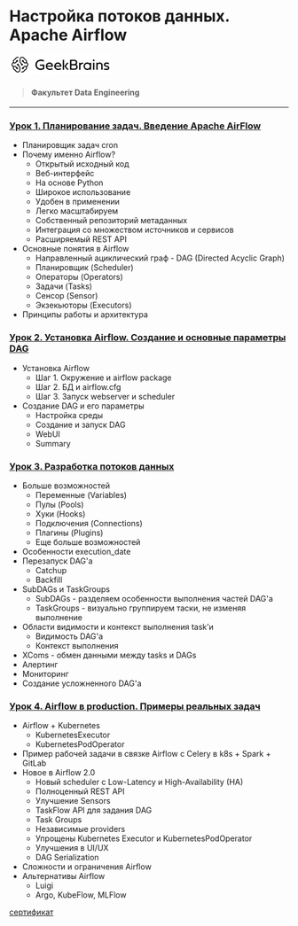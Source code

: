 # Настройка потоков данных. Apache Airflow
![](logo.png)
> #### Факультет Data Engineering
___
### [Урок 1. Планирование задач. Введение Apache AirFlow](https://github.com/TolstikovIgor/Airflow/tree/main/lesson1)
* Планировщик задач cron
* Почему именно Airflow?
  * Открытый исходный код
  * Веб-интерфейс
  * На основе Python
  * Широкое использование
  * Удобен в применении
  * Легко масштабируем
  * Собственный репозиторий метаданных
  * Интеграция со множеством источников и сервисов
  * Расширяемый REST API
* Основные понятия в Airflow
  * Направленный ациклический граф - DAG (Directed Acyclic Graph)
  * Планировщик (Scheduler)
  * Операторы (Operators)
  * Задачи (Tasks)
  * Сенсор (Sensor)
  * Экзекьюторы (Executors)
* Принципы работы и архитектура
### [Урок 2. Установка Airflow. Создание и основные параметры DAG](https://github.com/TolstikovIgor/Airflow/tree/main/lesson2)
* Установка Airflow
  * Шаг 1. Окружение и airflow package
  * Шаг 2. БД и airflow.cfg
  * Шаг 3. Запуск webserver и scheduler
* Создание DAG и его параметры
  * Настройка среды
  * Создание и запуск DAG
  * WebUI
  * Summary
### [Урок 3. Разработка потоков данных](https://github.com/TolstikovIgor/Airflow/tree/main/lesson3)
* Больше возможностей
  * Переменные (Variables)
  * Пулы (Pools)
  * Хуки (Hooks)
  * Подключения (Connections)
  * Плагины (Plugins)
  * Еще больше возможностей
* Особенности execution_date
* Перезапуск DAG'а
  * Catchup
  * Backfill
* SubDAGs и TaskGroups
  * SubDAGs - разделяем особенности выполнения частей DAG'а
  * TaskGroups - визуально группируем таски, не изменяя выполнение
* Области видимости и контекст выполнения task’и
  * Видимость DAG'а
  * Контекст выполнения
* XComs - обмен данными между tasks и DAGs
* Алертинг
* Мониторинг
* Создание усложненного DAG'а
### [Урок 4. Airflow в production. Примеры реальных задач](https://github.com/TolstikovIgor/Airflow/tree/main/lesson4)
* Airflow + Kubernetes
  * KubernetesExecutor
  * KubernetesPodOperator
* Пример рабочей задачи в связке Airflow с Celery в k8s + Spark + GitLab
* Новое в Airflow 2.0
  * Новый scheduler с Low-Latency и High-Availability (HA)
  * Полноценный REST API
  * Улучшение Sensors
  * TaskFlow API для задания DAG
  * Task Groups
  * Независимые providers
  * Упрощены Kubernetes Executor и KubernetesPodOperator
  * Улучшения в UI/UX
  * DAG Serialization
* Cложности и ограничения Airflow
* Альтернативы Airflow
  * Luigi
  * Argo, KubeFlow, MLFlow

[сертификат](https://gb.ru/go/JySs1R)
